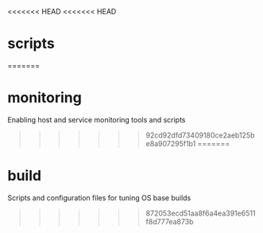 <<<<<<< HEAD
<<<<<<< HEAD
# scripts
=======
# monitoring
Enabling host and service monitoring tools and scripts
>>>>>>> 92cd92dfd73409180ce2aeb125be8a907295f1b1
=======
# build
Scripts and configuration files for tuning OS base builds
>>>>>>> 872053ecd51aa8f6a4ea391e6511f8d777ea873b
